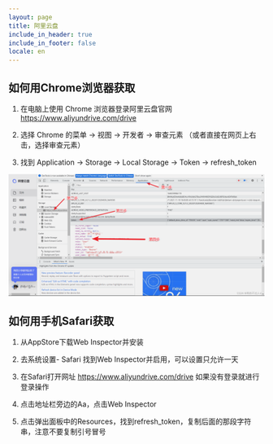 ```yaml
---
layout: page
title: 阿里云盘
include_in_header: true
include_in_footer: false
locale: en
---
```


## 如何用Chrome浏览器获取

1. 在电脑上使用 Chrome 浏览器登录阿里云盘官网 https://www.aliyundrive.com/drive

2. 选择 Chrome 的菜单 -> 视图 -> 开发者 -> 审查元素 （或者直接在网页上右击，选择审查元素）

3. 找到 Application -> Storage -> Local Storage -> Token -> refresh_token

![](/assets/aliyundrive.png)

## 如何用手机Safari获取

1. 从AppStore下载Web Inspector并安装

2. 去系统设置- Safari 找到Web Inspector并启用，可以设置只允许一天

3. 在Safari打开网址 https://www.aliyundrive.com/drive 如果没有登录就进行登录操作

4. 点击地址栏旁边的Aa，点击Web Inspector

5. 点击弹出面板中的Resources，找到refresh_token，复制后面的那段字符串，注意不要复制引号冒号
